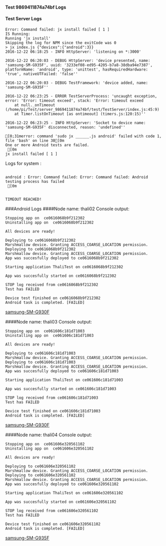 #### Test 9869411874a74bf Logs

#### Test Server Logs
```
Error: Command failed: jx install failed [ 1 ]
IS Running:
Running 'jx install'
Skipping the log for NPM since the exitCode was 0
> jx index.js {"devices":{"android":3}}
2016-12-22 06:18:25 - INFO HttpServer: 'listening on *:3000'

2016-12-22 06:20:03 - DEBUG HttpServer: 'device presented, name: 'samsung-SM-G935F', uuid: '3233ef08-ed95-4205-b7a8-38dba94e7387', platformName: 'android', type: 'unittest', hasRequiredHardware: 'true', nativeUTFailed: 'false''

2016-12-22 06:20:03 - DEBUG TestFramework: 'device added, name: 'samsung-SM-G935F''

2016-12-22 06:23:25 - ERROR TestServerProcess: 'uncaught exception, error: 'Error: timeout exceed', stack: 'Error: timeout exceed
    at null._onTimeout (/home/pi/Test/server_9869411874a74bf/test/TestServer/index.js:45:9)
    at Timer.listOnTimeout [as ontimeout] (timers.js:120:15)''

2016-12-22 06:23:25 - INFO HttpServer: 'Socket to device name: 'samsung-SM-G935F' disconnected, reason: 'undefined''

[0;31merror: command 'sudo jx ______.js android' failed with code 1, file 'bash' on line 30[0m
One or more Android tests are failed.
 [0m
jx install failed [ 1 ]

```


Logs for system : 
```

android : Error: Command failed: Error: Command failed: Android testing process has failed
 [0m


TIMEOUT REACHED!
```
###Android Logs
####Node name: thali02
Console output:
```
Stopping app on  ce0616068b9f212302
Uninstalling app on  ce0616068b9f212302

All devices are ready!

Deploying to ce0616068b9f212302
Marshmallow device. Granting ACCESS_COARSE_LOCATION permission.
Deploying to ce0616068b9f212302
Marshmallow device. Granting ACCESS_COARSE_LOCATION permission.
App was succesfully deployed to ce0616068b9f212302

Starting application ThaliTest on ce0616068b9f212302

App was succesfully started on ce0616068b9f212302

STOP log received from ce0616068b9f212302
Test has FAILED

Device test finished on ce0616068b9f212302 
Android task is completed. [FAILED]
```
[samsung-SM-G930F](https://github.com/ThaliTester/TestResults/blob/9869411874a74bf_CI_sanity_check_czyzm/thali02_samsung-SM-G930F.md)

####Node name: thali03
Console output:
```
Stopping app on  ce061606c181d71003
Uninstalling app on  ce061606c181d71003

All devices are ready!

Deploying to ce061606c181d71003
Marshmallow device. Granting ACCESS_COARSE_LOCATION permission.
Deploying to ce061606c181d71003
Marshmallow device. Granting ACCESS_COARSE_LOCATION permission.
App was succesfully deployed to ce061606c181d71003

Starting application ThaliTest on ce061606c181d71003

App was succesfully started on ce061606c181d71003

STOP log received from ce061606c181d71003
Test has FAILED

Device test finished on ce061606c181d71003 
Android task is completed. [FAILED]
```
[samsung-SM-G930F](https://github.com/ThaliTester/TestResults/blob/9869411874a74bf_CI_sanity_check_czyzm/thali03_samsung-SM-G930F.md)

####Node name: thali04
Console output:
```
Stopping app on  ce061606e320561102
Uninstalling app on  ce061606e320561102

All devices are ready!

Deploying to ce061606e320561102
Marshmallow device. Granting ACCESS_COARSE_LOCATION permission.
Deploying to ce061606e320561102
Marshmallow device. Granting ACCESS_COARSE_LOCATION permission.
App was succesfully deployed to ce061606e320561102

Starting application ThaliTest on ce061606e320561102

App was succesfully started on ce061606e320561102

STOP log received from ce061606e320561102
Test has FAILED

Device test finished on ce061606e320561102 
Android task is completed. [FAILED]
```
[samsung-SM-G935F](https://github.com/ThaliTester/TestResults/blob/9869411874a74bf_CI_sanity_check_czyzm/thali04_samsung-SM-G935F.md)




